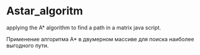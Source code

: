 # Astar_algoritm
applying the A* algorithm to find a path in a matrix java script. 

Применение алгоритма A* в двумерном массиве  для поиска наиболее выгодного пути.

